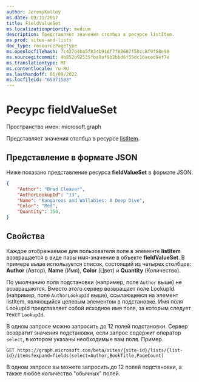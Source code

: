 ```yaml
---
author: JeremyKelley
ms.date: 09/11/2017
title: FieldValueSet
ms.localizationpriority: medium
description: Представляет значения столбца в ресурсе listItem.
ms.prod: sites-and-lists
doc_type: resourcePageType
ms.openlocfilehash: 7c43764ba5f834b918f7f80687f58cc8f9f58e98
ms.sourcegitcommit: 4b852b92535fba8af9b2bbd6f55dc16aced9ef7e
ms.translationtype: MT
ms.contentlocale: ru-RU
ms.lasthandoff: 06/09/2022
ms.locfileid: "65971583"
---
```

# <a name="fieldvalueset-resource"></a>Ресурс fieldValueSet

Пространство имен: microsoft.graph

Представляет значения столбца в ресурсе [listItem](listitem.md).

## <a name="json-representation"></a>Представление в формате JSON

Ниже показано представление ресурса **fieldValueSet** в формате JSON.
<!-- { "blockType": "resource", "@odata.type": "microsoft.graph.fieldValueSet",
      "optionalProperties": ["Author", "AuthorLookupId", "Name", "Color", "Quantity" ],
       "baseType": "microsoft.graph.entity", "openType": true } -->

```json
{
    "Author": "Brad Cleaver",
    "AuthorLookupId": "13",
    "Name": "Kangaroos and Wallabies: A Deep Dive",
    "Color": "Red",
    "Quantity": 350,
}
```

## <a name="properties"></a>Свойства

Каждое отображаемое для пользователя поле в элементе **listItem** возвращается в виде пары имя-значение в объекте **fieldValueSet**.
В примере выше используется список, состоящий из четырех столбцов: **Author** (Автор), **Name** (Имя), **Color** (Цвет) и **Quantity** (Количество).

По умолчанию поля подстановки (например, поле `Author` выше) не возвращаются.
Вместо этого сервер возвращает поле LookupId (например, поле `AuthorLookupId` выше), ссылающееся на элемент listItem, являющийся целевым элементом в подстановке.
Имя поля LookupId представляет собой исходное имя поля, за которым следует текст `LookupId`.

В одном запросе можно запросить до 12 полей подстановки.
Сервер возвратит значения подстановки, если запрос содержит оператор `select`, в котором указаны необходимые вам поля.
Пример.

```http
GET https://graph.microsoft.com/beta/sites/{site-id}/lists/{list-id}/items?expand=fields(select=Author,BookTitle,PageCount)
```

В одном запросе вы можете запросить до 12 полей подстановки, а также любое количество "обычных" полей.

<!-- {
  "type": "#page.annotation",
  "description": "",
  "keywords": "",
  "section": "documentation",
  "tocPath": "Resources/FieldValueSet"
} -->

